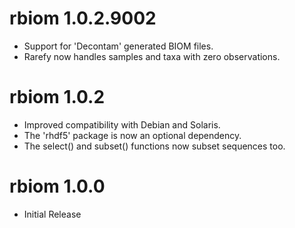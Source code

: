 # rbiom 1.0.2.9002

* Support for 'Decontam' generated BIOM files.
* Rarefy now handles samples and taxa with zero observations.

# rbiom 1.0.2

* Improved compatibility with Debian and Solaris.
* The 'rhdf5' package is now an optional dependency.
* The select() and subset() functions now subset sequences too.


# rbiom 1.0.0

* Initial Release
